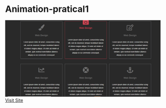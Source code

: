 # Animation-pratical1

<img src="screenshot/screen1.PNG" width="500px"/>
<a href="https://box-animation.netlify.com/" target="_blank">Visit Site</a>
